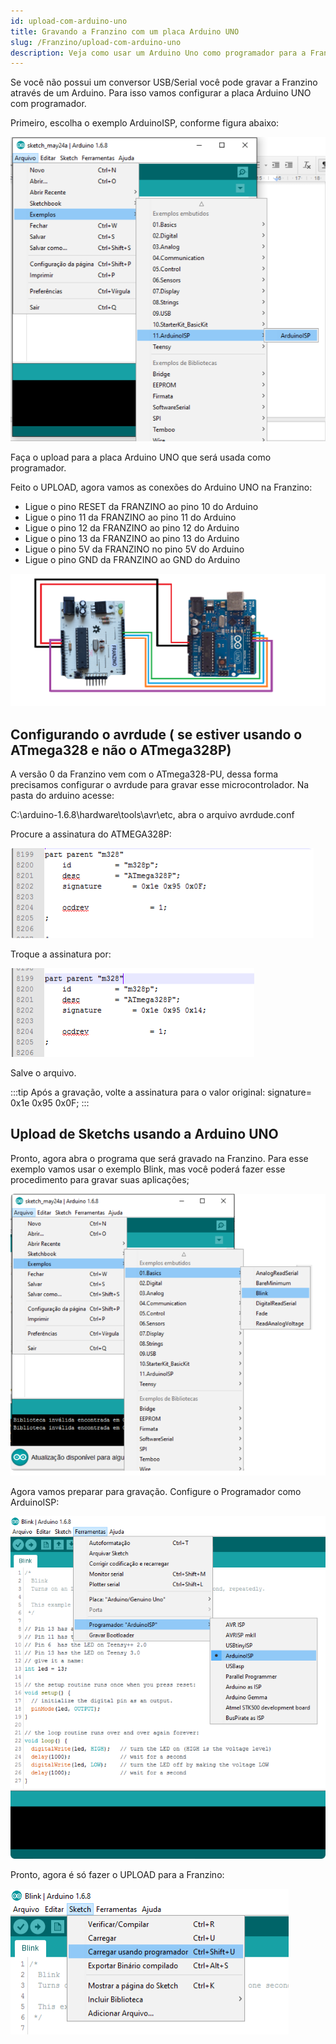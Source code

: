 ```yaml
---
id: upload-com-arduino-uno
title: Gravando a Franzino com um placa Arduino UNO
slug: /Franzino/upload-com-arduino-uno
description: Veja como usar um Arduino Uno como programador para a Franzino
---
```

Se você não possui um conversor USB/Serial você pode gravar a Franzino através de um Arduino. Para isso vamos configurar a placa Arduino UNO com programador.

Primeiro, escolha o exemplo ArduinoISP, conforme figura abaixo:

![](img/exemplo-arduinoisp.png)

Faça o upload para a placa Arduino UNO que será usada como programador.

Feito o UPLOAD, agora vamos as conexões do Arduino UNO na Franzino:

- Ligue o pino RESET da FRANZINO ao pino 10 do Arduino
- Ligue o pino  11 da FRANZINO ao pino 11 do Arduino
- Ligue o pino 12 da FRANZINO ao pino 12 do Arduino
- Ligue o pino 13 da FRANZINO ao pino 13 do Arduino
- Ligue o pino 5V da FRANZINO no pino 5V do Arduino
- Ligue o pino GND da FRANZINO ao GND do Arduino

![Ligação_arduino_franzino.png](img/franzino-uno.png)

## Configurando o avrdude ( se estiver usando o ATmega328 e não o ATmega328P)

A versão 0 da Franzino vem com o ATmega328-PU, dessa forma precisamos configurar o avrdude para gravar esse microcontrolador. Na pasta do arduino acesse:

C:\arduino-1.6.8\hardware\tools\avr\etc, abra o arquivo avrdude.conf

Procure a assinatura do ATMEGA328P:

![](img/assinatura-328.png)

Troque a assinatura por:

![](img/assinatura-328-atualizada.png)

Salve o arquivo.

:::tip
Após a gravação, volte a assinatura para o valor original: signature= 0x1e 0x95 0x0F;
:::

## Upload de Sketchs usando a Arduino UNO

Pronto, agora abra o programa que será gravado na Franzino. Para esse exemplo vamos usar o exemplo Blink, mas você poderá fazer esse procedimento para gravar suas aplicações;

![](img/exemplo-blink.png)

Agora vamos preparar para gravação. Configure o Programador como ArduinoISP:

![](img/arduinoisp.png)

Pronto, agora é só fazer o UPLOAD para a Franzino:

![](img/upload-isp.png)

